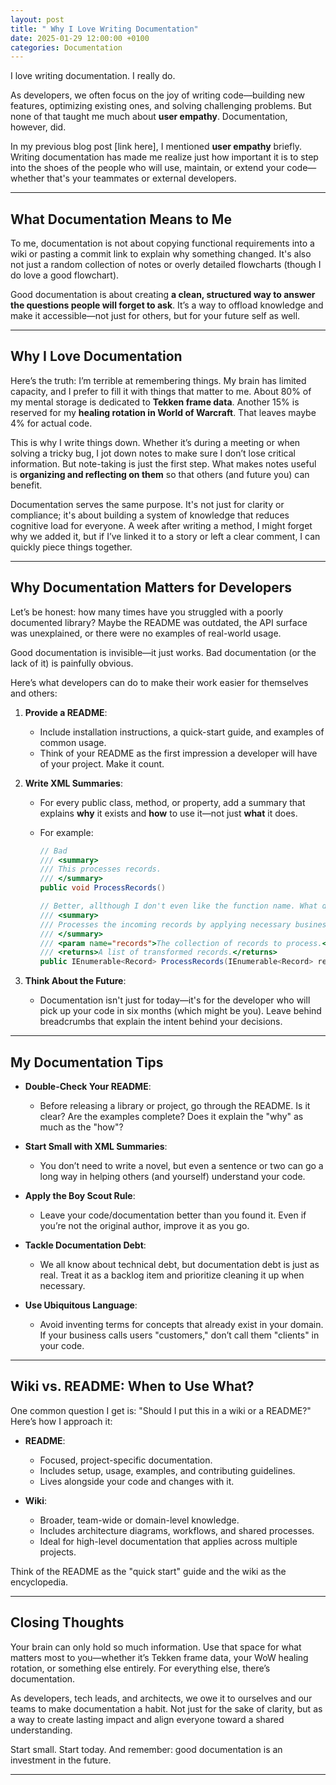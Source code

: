 ```yaml
---
layout: post
title: " Why I Love Writing Documentation"
date: 2025-01-29 12:00:00 +0100
categories: Documentation
---
```


I love writing documentation. I really do.

As developers, we often focus on the joy of writing code—building new features, optimizing existing ones, and solving challenging problems. But none of that taught me much about **user empathy**. Documentation, however, did.

In my previous blog post [link here], I mentioned **user empathy** briefly. Writing documentation has made me realize just how important it is to step into the shoes of the people who will use, maintain, or extend your code—whether that's your teammates or external developers.

---

## What Documentation Means to Me

To me, documentation is not about copying functional requirements into a wiki or pasting a commit link to explain why something changed. It's also not just a random collection of notes or overly detailed flowcharts (though I do love a good flowchart).

Good documentation is about creating **a clean, structured way to answer the questions people will forget to ask**. It’s a way to offload knowledge and make it accessible—not just for others, but for your future self as well.

---

## Why I Love Documentation

Here’s the truth: I’m terrible at remembering things. My brain has limited capacity, and I prefer to fill it with things that matter to me. About 80% of my mental storage is dedicated to **Tekken frame data**. Another 15% is reserved for my **healing rotation in World of Warcraft**. That leaves maybe 4% for actual code.

This is why I write things down. Whether it’s during a meeting or when solving a tricky bug, I jot down notes to make sure I don’t lose critical information. But note-taking is just the first step. What makes notes useful is **organizing and reflecting on them** so that others (and future you) can benefit.

Documentation serves the same purpose. It's not just for clarity or compliance; it's about building a system of knowledge that reduces cognitive load for everyone. A week after writing a method, I might forget why we added it, but if I’ve linked it to a story or left a clear comment, I can quickly piece things together.

---

## Why Documentation Matters for Developers

Let’s be honest: how many times have you struggled with a poorly documented library? Maybe the README was outdated, the API surface was unexplained, or there were no examples of real-world usage.

Good documentation is invisible—it just works. Bad documentation (or the lack of it) is painfully obvious.

Here’s what developers can do to make their work easier for themselves and others:

1. **Provide a README**:
   - Include installation instructions, a quick-start guide, and examples of common usage.
   - Think of your README as the first impression a developer will have of your project. Make it count.

2. **Write XML Summaries**:
   - For every public class, method, or property, add a summary that explains **why** it exists and **how** to use it—not just **what** it does.
   - For example:

     ```csharp
     // Bad
     /// <summary>
     /// This processes records.
     /// </summary>
     public void ProcessRecords()

     // Better, allthough I don't even like the function name. What does Process even mean?
     /// <summary>
     /// Processes the incoming records by applying necessary business rules and transformations.
     /// </summary>
     /// <param name="records">The collection of records to process.</param>
     /// <returns>A list of transformed records.</returns>
     public IEnumerable<Record> ProcessRecords(IEnumerable<Record> records)
     ```

3. **Think About the Future**:
   - Documentation isn't just for today—it's for the developer who will pick up your code in six months (which might be you). Leave behind breadcrumbs that explain the intent behind your decisions.

---

## My Documentation Tips

- **Double-Check Your README**:
  - Before releasing a library or project, go through the README. Is it clear? Are the examples complete? Does it explain the "why" as much as the "how"?

- **Start Small with XML Summaries**:
  - You don’t need to write a novel, but even a sentence or two can go a long way in helping others (and yourself) understand your code.

- **Apply the Boy Scout Rule**:
  - Leave your code/documentation better than you found it. Even if you’re not the original author, improve it as you go.

- **Tackle Documentation Debt**:
  - We all know about technical debt, but documentation debt is just as real. Treat it as a backlog item and prioritize cleaning it up when necessary.

- **Use Ubiquitous Language**:
  - Avoid inventing terms for concepts that already exist in your domain. If your business calls users "customers," don’t call them "clients" in your code.

---

## Wiki vs. README: When to Use What?

One common question I get is: "Should I put this in a wiki or a README?" Here’s how I approach it:

- **README**:
  - Focused, project-specific documentation.
  - Includes setup, usage, examples, and contributing guidelines.
  - Lives alongside your code and changes with it.

- **Wiki**:
  - Broader, team-wide or domain-level knowledge.
  - Includes architecture diagrams, workflows, and shared processes.
  - Ideal for high-level documentation that applies across multiple projects.

Think of the README as the "quick start" guide and the wiki as the encyclopedia.

---

## Closing Thoughts

Your brain can only hold so much information. Use that space for what matters most to you—whether it’s Tekken frame data, your WoW healing rotation, or something else entirely. For everything else, there’s documentation.

As developers, tech leads, and architects, we owe it to ourselves and our teams to make documentation a habit. Not just for the sake of clarity, but as a way to create lasting impact and align everyone toward a shared understanding.

Start small. Start today. And remember: good documentation is an investment in the future.

---
